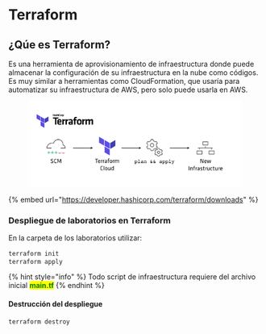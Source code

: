 # Terraform

## ¿Qúe es Terraform?

Es una herramienta de aprovisionamiento de infraestructura donde puede almacenar la configuración de su infraestructura en la nube como códigos. Es muy similar a herramientas como CloudFormation, que usaría para automatizar su infraestructura de AWS, pero solo puede usarla en AWS.

<figure><img src="../../.gitbook/assets/image (8) (3).png" alt=""><figcaption></figcaption></figure>



{% embed url="https://developer.hashicorp.com/terraform/downloads" %}

### Despliegue de laboratorios en Terraform

En la carpeta de los laboratorios utilizar:

```
terraform init
terraform apply
```

{% hint style="info" %}
Todo script de infraestructura requiere del archivo inicial <mark style="color:green;">**main.tf**</mark>
{% endhint %}

#### Destrucción del despliegue

```
terraform destroy
```
